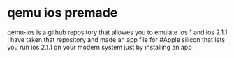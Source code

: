 # qemu ios premade
qemu-ios is a github repository that allowes you to emulate ios 1 and ios 2.1.1 
i have taken that repository and made an app file for #Apple silicon
that lets you run ios 2.1.1 on your modern system just by installing an app

